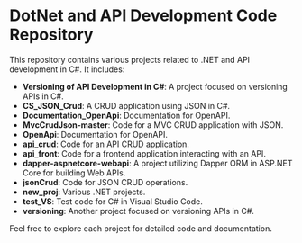 <h1>DotNet and API Development Code Repository</h1>
<p>This repository contains various projects related to .NET and API development in C#. It includes:</p>
<ul>
  <li><strong>Versioning of API Development in C#</strong>: A project focused on versioning APIs in C#.</li>
  <li><strong>CS_JSON_Crud</strong>: A CRUD application using JSON in C#.</li>
  <li><strong>Documentation_OpenApi</strong>: Documentation for OpenAPI.</li>
  <li><strong>MvcCrudJson-master</strong>: Code for a MVC CRUD application with JSON.</li>
  <li><strong>OpenApi</strong>: Documentation for OpenAPI.</li>
  <li><strong>api_crud</strong>: Code for an API CRUD application.</li>
  <li><strong>api_front</strong>: Code for a frontend application interacting with an API.</li>
  <li><strong>dapper-aspnetcore-webapi</strong>: A project utilizing Dapper ORM in ASP.NET Core for building Web APIs.</li>
  <li><strong>jsonCrud</strong>: Code for JSON CRUD operations.</li>
  <li><strong>new_proj</strong>: Various .NET projects.</li>
  <li><strong>test_VS</strong>: Test code for C# in Visual Studio Code.</li>
  <li><strong>versioning</strong>: Another project focused on versioning APIs in C#.</li>
</ul>
<p>Feel free to explore each project for detailed code and documentation.</p>
